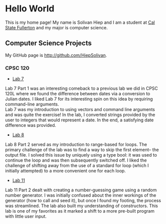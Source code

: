 # Hello World

This is my home page! My name is Solivan Hiep and I am a student at [Cal State Fullerton](http://www.fullerton.edu/) and my major is computer science.

## Computer Science Projects

My GitHub page is http://github.com/HiepSolivan.

### CPSC 120

* [Lab 7](https://github.com/HiepSolivan/CPSC-120-Lab-7)

Lab 7 Part 1 was an interesting comeback to a previous lab we did in CPSC 120L where we found the difference between dates via a conversion to Julian dates. I liked Lab 7 for its interesting spin on this idea by requiring command-line arguments.  
Lab 7 was my introduction to using vectors and command line arguments and was quite the exercise! In the lab, I converted strings provided by the user to integers that would represent a date. In the end, a satisfying date difference was provided.

* [Lab 8](https://github.com/HiepSolivan/CPSC-120-Lab-8)

Lab 8 Part 2 served as my introduction to range-based for loops. The primary challenge of the lab was to find a way to skip the first element– the output file. I solved this issue by uniquely using a type bool: it was used to continue the loop and was then subsequently switched off. I liked the challenge of shifting away from the use of a standard for loop (which I initially attempted) to a more convenient one for each loop.

* [Lab 11](https://github.com/HiepSolivan/CPSC-120-Lab-11)

Lab 11 Part 2 dealt with creating a number-guessing game using a random number generator. I was initially confused about the inner workings of the generator (how to call and seed it), but once I found my footing, the process was streamlined. The lab also built my understanding of constructors. This lab is one of my favorites as it marked a shift to a more pre-built program with little user input.
